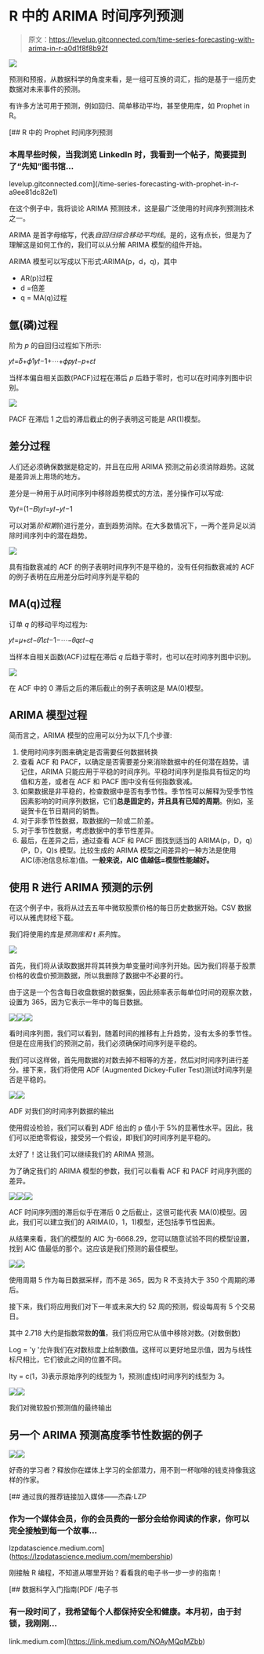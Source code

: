 # R 中的 ARIMA 时间序列预测

> 原文：<https://levelup.gitconnected.com/time-series-forecasting-with-arima-in-r-a0d1f8f8b92f>

![](img/d0e8b53fbd4a1cf2156036c4e8baf12f.png)

预测和预报，从数据科学的角度来看，是一组可互换的词汇，指的是基于一组历史数据对未来事件的预测。

有许多方法可用于预测，例如回归、简单移动平均，甚至使用库，如 Prophet in R。

[](/time-series-forecasting-with-prophet-in-r-a9ee81dc82e1) [## R 中的 Prophet 时间序列预测

### 本周早些时候，当我浏览 LinkedIn 时，我看到一个帖子，简要提到了“先知”图书馆…

levelup.gitconnected.com](/time-series-forecasting-with-prophet-in-r-a9ee81dc82e1) 

在这个例子中，我将谈论 ARIMA 预测技术，这是最广泛使用的时间序列预测技术之一。

ARIMA 是首字母缩写，代表*自回归综合移动平均线*。是的，这有点长，但是为了理解这是如何工作的，我们可以从分解 ARIMA 模型的组件开始。

ARIMA 模型可以写成以下形式:ARIMA(p，d，q)，其中

*   AR(p)过程
*   d =倍差
*   q = MA(q)过程

## 氩(磷)过程

阶为 *p* 的自回归过程如下所示:

𝑦𝑡=𝛿+𝜙1𝑦𝑡−1+⋯+𝜙𝑝𝑦𝑡−𝑝+𝜀𝑡

当样本偏自相关函数(PACF)过程在滞后 *p* 后趋于零时，也可以在时间序列图中识别。

![](img/72e687d2909079d3cef9d1137d96b56f.png)

PACF 在滞后 1 之后的滞后截止的例子表明这可能是 AR(1)模型。

## 差分过程

人们还必须确保数据是稳定的，并且在应用 ARIMA 预测之前必须消除趋势。这就是差异派上用场的地方。

差分是一种用于从时间序列中移除趋势模式的方法，差分操作可以写成:

∇𝑦𝑡=(1−𝐵)𝑦𝑡=𝑦𝑡−𝑦𝑡−1

可以对第*阶和第*阶进行差分，直到趋势消除。在大多数情况下，一两个差异足以消除时间序列中的潜在趋势。

![](img/144efcdff544e83a0e2252f8229d2a4e.png)

具有指数衰减的 ACF 的例子表明时间序列不是平稳的，没有任何指数衰减的 ACF 的例子表明在应用差分后时间序列是平稳的

## MA(q)过程

订单 *q* 的移动平均过程为:

𝑦𝑡=𝜇+𝜀𝑡−𝜃1𝜀𝑡−1−⋯−𝜃𝑞𝜀𝑡−𝑞

当样本自相关函数(ACF)过程在滞后 *q* 后趋于零时，也可以在时间序列图中识别。

![](img/1360c432afd07e67084805fbd95cbaf9.png)

在 ACF 中的 0 滞后之后的滞后截止的例子表明这是 MA(0)模型。

## ARIMA 模型过程

简而言之，ARIMA 模型的应用可以分为以下几个步骤:

1.  使用时间序列图来确定是否需要任何数据转换
2.  查看 ACF 和 PACF，以确定是否需要差分来消除数据中的任何潜在趋势。请记住，ARIMA 只能应用于平稳的时间序列。平稳时间序列是指具有恒定的均值和方差，或者在 ACF 和 PACF 图中没有任何指数衰减。
3.  如果数据是非平稳的，检查数据中是否有季节性。季节性可以解释为受季节性因素影响的时间序列数据，它们**总是固定的，并且具有已知的周期**。例如，圣诞贺卡在节日期间的销售。
4.  对于非季节性数据，取数据的一阶或二阶差。
5.  对于季节性数据，考虑数据中的季节性差异。
6.  最后，在差异之后，通过查看 ACF 和 PACF 图找到适当的 ARIMA(p，D，q)(P，D，Q)s 模型。比较生成的 ARIMA 模型之间差异的一种方法是使用 AIC(赤池信息标准)值。**一般来说，AIC 值越低=模型性能越好。**

## 使用 R 进行 ARIMA 预测的示例

在这个例子中，我将从过去五年中微软股票价格的每日历史数据开始。CSV 数据可以从雅虎财经下载。

我们将使用的库是*预测库和 t 系列*库。

![](img/f1945ea57c961ef15ae6f42958dc6a16.png)

首先，我们将从读取数据并将其转换为单变量时间序列开始。因为我们将基于股票价格的收盘价预测数据，所以我删除了数据中不必要的行。

由于这是一个包含每日收盘数据的数据集，因此频率表示每单位时间的观察次数，设置为 365，因为它表示一年中的每日数据。

![](img/c8ac74e16cfbb39557218289182fb889.png)![](img/64d30df1a8f5216c9d5602edc037cb41.png)![](img/b34c7b9654c019bcd7f88ec330d7d730.png)

看时间序列图，我们可以看到，随着时间的推移有上升趋势，没有太多的季节性。但是在应用我们的预测之前，我们必须确保时间序列是平稳的。

我们可以这样做，首先用数据的对数去掉不相等的方差，然后对时间序列进行差分。接下来，我们将使用 ADF (Augmented Dickey-Fuller Test)测试时间序列是否是平稳的。

![](img/e1182c563022da5d4458e0bc0a9476fc.png)![](img/44c5802e8ba0d788c8ed3db3690dd03b.png)

ADF 对我们的时间序列数据的输出

使用假设检验，我们可以看到 ADF 给出的 p 值小于 5%的显著性水平。因此，我们可以拒绝零假设，接受另一个假设，即我们的时间序列是平稳的。

太好了！这让我们可以继续我们的 ARIMA 预测。

为了确定我们的 ARIMA 模型的参数，我们可以看看 ACF 和 PACF 时间序列图的差异。

![](img/3168459a2da134e8f526b826276d9cee.png)![](img/a5787fe914c048a99ba74e1c88692fa0.png)![](img/d9da320e022258be527d1ae9119a8a57.png)

ACF 时间序列图的滞后似乎在滞后 0 之后截止，这很可能代表 MA(0)模型。因此，我们可以建立我们的 ARIMA(0，1，1)模型，还包括季节性因素。

从结果来看，我们的模型的 AIC 为-6668.29，您可以随意试验不同的模型设置，找到 AIC 值最低的那个。这应该是我们预测的最佳模型。

![](img/2a5b850b5a03a621b1fa69d73060bae4.png)![](img/37604718954a74415632c92d0bf95f61.png)

使用周期 5 作为每日数据采样，而不是 365，因为 R 不支持大于 350 个周期的滞后。

接下来，我们将应用我们对下一年或未来大约 52 周的预测，假设每周有 5 个交易日。

其中 2.718 大约是指数常数**的值**，我们将应用它从值中移除对数。(对数倒数)

Log = 'y '允许我们在对数标度上绘制数值。这样可以更好地显示值，因为与线性标尺相比，它们彼此之间的位置不同。

lty = c(1，3)表示原始序列的线型为 1，预测(虚线)时间序列的线型为 3。

![](img/1d1ec30b0732b614146eceb954388f2c.png)![](img/d0e8b53fbd4a1cf2156036c4e8baf12f.png)

我们对微软股价预测值的最终输出

## 另一个 ARIMA 预测高度季节性数据的例子

![](img/4487e3fdb52b58ff0f8882d22f58131a.png)![](img/6806883c82777c9ed61137e3a817d967.png)

好奇的学习者？释放你在媒体上学习的全部潜力，用不到一杯咖啡的钱支持像我这样的作家。

[](https://lzpdatascience.medium.com/membership) [## 通过我的推荐链接加入媒体——杰森·LZP

### 作为一个媒体会员，你的会员费的一部分会给你阅读的作家，你可以完全接触到每一个故事…

lzpdatascience.medium.com](https://lzpdatascience.medium.com/membership) 

刚接触 R 编程，不知道从哪里开始？看看我的电子书一步一步的指南！

[](https://link.medium.com/NOAyMQqMZbb) [## 数据科学入门指南(PDF /电子书

### 有一段时间了，我希望每个人都保持安全和健康。本月初，由于封锁，我刚刚…

link.medium.com](https://link.medium.com/NOAyMQqMZbb)